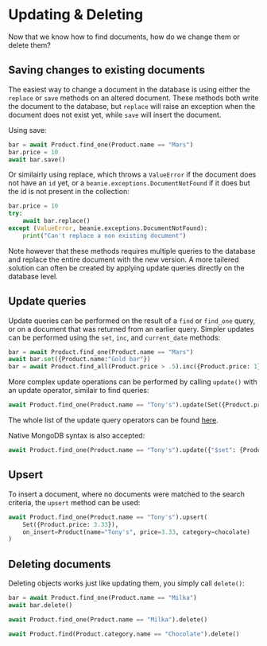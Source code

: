 # Updating & Deleting

Now that we know how to find documents, how do we change them or delete them?


## Saving changes to existing documents

The easiest way to change a document in the database is using either the `replace` or `save` methods on an altered document. These methods both write the document to the database, but `replace` will raise an exception when the document does not exist yet, while `save` will insert the document. 

Using save:
```python
bar = await Product.find_one(Product.name == "Mars")
bar.price = 10
await bar.save()
```
Or similairly using replace, which throws a `ValueError` if the document does not have an `id` yet, or a `beanie.exceptions.DocumentNotFound` if it does but the id is not present in the collection:
```python
bar.price = 10
try:
    await bar.replace()
except (ValueError, beanie.exceptions.DocumentNotFound):
    print("Can't replace a non existing document")
```

Note however that these methods requires multiple queries to the database and replace the entire document with the new version. A more tailered solution can often be created by applying update queries directly on the database level.

## Update queries

Update queries can be performed on the result of a `find` or `find_one` query, or on a document that was returned from an earlier query. Simpler updates can be performed using the `set`, `inc`, and `current_date` methods:
```python
bar = await Product.find_one(Product.name == "Mars")
await bar.set({Product.name:"Gold bar"})
bar = await Product.find_all(Product.price > .5).inc({Product.price: 1})
```

More complex update operations can be performed by calling `update()` with an update operator, similair to find queries:
```python
await Product.find_one(Product.name == "Tony's").update(Set({Product.price: 3.33}))
```
The whole list of the update query operators can be found [here](/beanie/api-documentation/operators/update).

Native MongoDB syntax is also accepted:
```python
await Product.find_one(Product.name == "Tony's").update({"$set": {Product.price: 3.33}})
```

## Upsert

To insert a document, where no documents were matched to the search criteria, the `upsert` method can be used:
```python
await Product.find_one(Product.name == "Tony's").upsert(
    Set({Product.price: 3.33}), 
    on_insert=Product(name="Tony's", price=3.33, category=chocolate)
)
```

## Deleting documents

Deleting objects works just like updating them, you simply call `delete()`: 


```python
bar = await Product.find_one(Product.name == "Milka")
await bar.delete()

await Product.find_one(Product.name == "Milka").delete()

await Product.find(Product.category.name == "Chocolate").delete()
```

